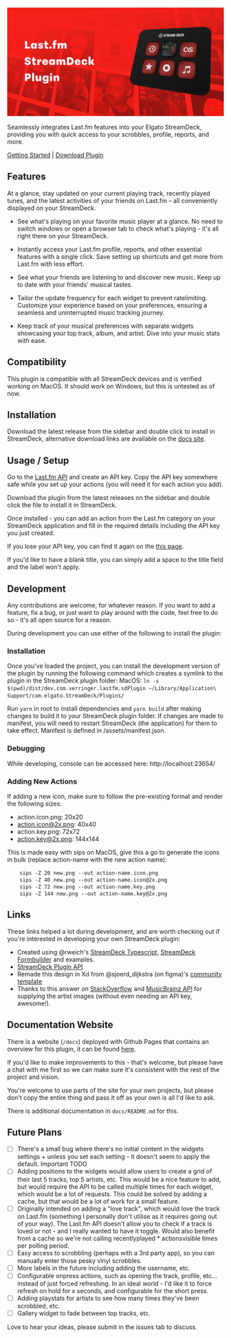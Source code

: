 ![Plugin demo screenshot](https://github.com/Verringer/streamdeck-lastfm/blob/main/cover.png?raw=true)

Seamlessly integrates Last.fm features into your Elgato StreamDeck, providing you with quick access to your scrobbles, profile, reports, and more.

[Getting Started](https://verringer.github.io/streamdeck-lastfm/) | [Download Plugin](https://github.com/Verringer/streamdeck-lastfm/releases/latest/download/com.verringer.lastfm.streamDeckPlugin)

## Features

At a glance, stay updated on your current playing track, recently played tunes, and the latest activities of your friends on Last.fm – all conveniently displayed on your StreamDeck.

- See what's playing on your favorite music player at a glance. No need to switch windows or open a browser tab to check what's playing - it's all right there on your StreamDeck.

- Instantly access your Last.fm profile, reports, and other essential features with a single click. Save setting up shortcuts and get more from Last.fm with less effort.

- See what your friends are listening to and discover new music. Keep up to date with your friends' musical tastes.

- Tailor the update frequency for each widget to prevent ratelimiting. Customize your experience based on your preferences, ensuring a seamless and uninterrupted music tracking journey.

- Keep track of your musical preferences with separate widgets showcasing your top track, album, and artist. Dive into your music stats with ease.

## Compatibility

This plugin is compatible with all StreamDeck devices and is verified working on MacOS. It should work on Windows, but this is untested as of now.

## Installation

Download the latest release from the sidebar and double click to install in StreamDeck, alternative download links are available on the [docs site](https://verringer.github.io/streamdeck-lastfm/).

## Usage / Setup

Go to the [Last.fm API](https://www.last.fm/api/account/create) and create an API key. Copy the API key somewhere safe while you set up your actions (you will need it for each action you add).

Download the plugin from the latest releases on the sidebar and double click the file to install it in StreamDeck.

Once installed - you can add an action from the Last.fm category on your StreamDeck application and fill in the required details including the API key you just created.

If you lose your API key, you can find it again on the [this page](https://www.last.fm/api/accounts).

If you'd like to have a blank title, you can simply add a space to the title field and the label won't apply.

## Development

Any contributions are welcome, for whatever reason. If you want to add a feature, fix a bug, or just want to play around with the code, feel free to do so - it's all open source for a reason.

During development you can use either of the following to install the plugin:

### Installation

Once you've loaded the project, you can install the development version of the plugin by running the following command which creates a symlink to the plugin in the StreamDeck plugin folder:
MacOS: ``ln -s $(pwd)/dist/dev.com.verringer.lastfm.sdPlugin ~/Library/Application\ Support/com.elgato.StreamDeck/Plugins/``

Run ``yarn`` in root to install dependencies and ``yarn build`` after making changes to build it to your StreamDeck plugin folder. If changes are made to manifest, you will need to restart StreamDeck (the application) for them to take effect. Manifest is defined in /assets/manifest.json.

### Debugging

While developing, console can be accessed here:
http://localhost:23654/

### Adding New Actions
If adding a new icon, make sure to follow the pre-existing format and render the following sizes:
- action.icon.png: 20x20
- action.icon@2x.png: 40x40
- action.key.png: 72x72
- action.key@2x.png: 144x144

This is made easy with sips on MacOS, give this a go to generate the icons in bulk (replace action-name with the new action name):
```
    sips -Z 20 new.png --out action-name.icon.png
    sips -Z 40 new.png --out action-name.icon@2x.png
    sips -Z 72 new.png --out action-name.key.png
    sips -Z 144 new.png --out action-name.key@2x.png
```

## Links

These links helped a lot during development, and are worth checking out if you're interested in developing your own StreamDeck plugin:
- Created using @rweich's [StreamDeck Typescript](https://github.com/rweich/streamdeck-ts), [StreamDeck Formbuilder](https://github.com/rweich/streamdeck-formbuilder) and examples.
- [StreamDeck Plugin API](https://docs.elgato.com/sdk/)
- Remade this design in Xd from @sjoerd_dijkstra (on figma)'s [community template](https://www.figma.com/community/file/1144539638960396016)
- Thanks to this answer on [StackOverflow](https://stackoverflow.com/questions/55978243/last-fm-api-returns-same-white-star-image-for-all-artists) and [MusicBrainz API](https://musicbrainz.org/doc/MusicBrainz_API) for supplying the artist images (without even needing an API key, awesome!).

## Documentation Website

There is a website (`/docs`) deployed with Github Pages that contains an overview for this plugin, it can be found [here](https://verringer.github.io/streamdeck-lastfm/).

If you'd like to make improvements to this - that's welcome, but please have a chat with me first so we can make sure it's consistent with the rest of the project and vision.

You're welcome to use parts of the site for your own projects, but please don't copy the entire thing and pass it off as your own is all I'd like to ask.

There is additional documentation in `docs/README.md` for this.

## Future Plans

- [ ] There's a small bug where there's no initial content in the widgets settings + unless you set each setting - it doesn't seem to apply the default. Important TODO
- [ ] Adding positions to the widgets would allow users to create a grid of their last 5 tracks, top 5 artists, etc. This would be a nice feature to add, but would require the API to be called multiple times for each widget, which would be a lot of requests. This could be solved by adding a cache, but that would be a lot of work for a small feature.
- [ ] Originally intended on adding a "love track", which would love the track on Last.fm (something I personally don't utilise as it requires going out of your way). The Last.fm API doesn't allow you to check if a track is loved or not - and I really wanted to have it toggle. Would also benefit from a cache so we're not calling recentlyplayed * actionsvisible times per polling period.
- [ ] Easy access to scrobbling (perhaps with a 3rd party app), so you can manually enter those pesky vinyl scrobbles.
- [ ] More labels in the future including adding the username, etc.
- [ ] Configurable onpress actions, such as opening the track, profile, etc... instead of just forced refreshing. In an ideal world - I'd like it to force refresh on hold for x seconds, and configurable for the short press.
- [ ] Adding playstats for artists to see how many times they've been scrobbled, etc.
- [ ] Gallery widget to fade between top tracks, etc.

Love to hear your ideas, please submit in the issues tab to discuss.